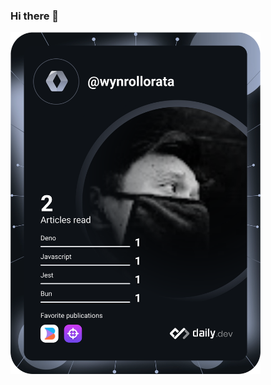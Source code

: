 ### Hi there 👋


<a href="https://app.daily.dev/wynrollorata"><img src="https://github.com/srollorata/srollorata/blob/main/devcard.svg" width="400" alt="Selwyn Rollorata's Dev Card"/></a>
<!--
**srollorata/srollorata** is a ✨ _special_ ✨ repository because its `README.md` (this file) appears on your GitHub profile.

Here are some ideas to get you started:

- 🔭 I’m currently working on ...
- 🌱 I’m currently learning ...
- 👯 I’m looking to collaborate on ...
- 🤔 I’m looking for help with ...
- 💬 Ask me about ...
- 📫 How to reach me: ...
- 😄 Pronouns: ...
- ⚡ Fun fact: ...
-->
